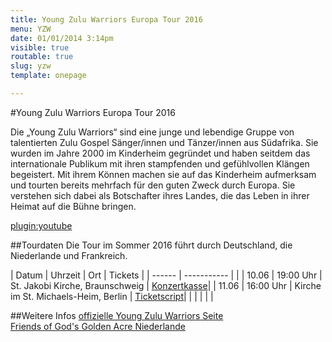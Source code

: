 ```yaml
---
title: Young Zulu Warriors Europa Tour 2016 
menu: YZW
date: 01/01/2014 3:14pm
visible: true
routable: true
slug: yzw
template: onepage

---
```



#Young Zulu Warriors Europa Tour 2016
<!--![Young Zulu Warriors Lineup 2016](../images/young-zulu-warriors-lineup-2016.jpg) -->

<div class="contentContainer semi_transparent" markdown="1" >
Die „Young Zulu Warriors“ sind eine junge und lebendige Gruppe von talentierten Zulu Gospel Sänger/innen und Tänzer/innen aus Südafrika. Sie wurden im Jahre 2000 im Kinderheim gegründet und haben seitdem das internationale Publikum mit ihren stampfenden und gefühlvollen Klängen begeistert.
Mit ihrem Können machen sie auf das Kinderheim aufmerksam und tourten bereits mehrfach für den guten Zweck durch Europa.
Sie verstehen sich dabei als Botschafter ihres Landes, die das Leben in ihrer Heimat auf die Bühne bringen.


[plugin:youtube](https://www.youtube.com/watch?v=tjZm0SIyDMs)

##Tourdaten
Die Tour im Sommer 2016 führt durch Deutschland, die Niederlande und Frankreich.

| Datum  | Uhrzeit | Ort | Tickets |
| ------ | ----------- |  |
| 10.06 | 19:00 Uhr | St. Jakobi Kirche, Braunschweig | [Konzertkasse](http://www.konzertkasse.de/product/benefizkonzert-der-young-zulu-warriors-traditioneller-gospel-und-zulu-dance-tickets.html)|
| 11.06 | 16:00 Uhr | Kirche im St. Michaels-Heim, Berlin | [Ticketscript](http://www.konzertkasse.de/product/benefizkonzert-der-young-zulu-warriors-traditioneller-gospel-und-zulu-dance-tickets.html)|
|   | |  |  |

##Weitere Infos
[offizielle Young Zulu Warriors Seite](http://godsgoldenacre.org/youngzuluwarriors.html "God's Golden Acre Young Zulu Warriors")  
[Friends of God's Golden Acre Niederlande](http://www.godsgoldenacre.nl/tour-zuid-afrikaanse-god-s-golden-acre")
</div>